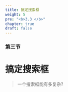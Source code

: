 ```yaml
---
title: 搞定搜索框
weight: 5
pre: "<b>3.3 </b>"
chapter: true
draft: false
---
```



### 第三节

# 搞定搜索框

>一个搜索框能有多复杂?
